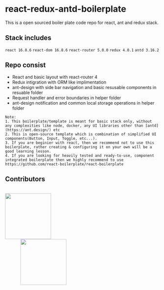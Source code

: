 # react-redux-antd-boilerplate
This is a open sourced boiler plate code repo for react, ant and redux stack.

## Stack includes
`react 16.8.6`
`react-dom 16.8.6`
`react-router 5.0.0`
`redux 4.0.1`
`antd 3.16.2`

## Repo consist
  * React and basic layout with react-router 4
  * Redux intigration with ORM like implimentation
  * ant-design with side bar navigation and basic resusable components in resuable folder
  * Request handler and error boundaries in helper folder
  * ant-design notification and common local storage operations in helper folder
  
 `Note:`<br/>
 `1. This boilerplate/template is meant for basic stack only, without any complexities like node, docker, any UI libraries other than [antd](https://ant.design/) etc`<br/>
 `2. This is open-source template which is combination of simplified UI components(Button, Input, Toggle, etc...).`<br/>
`3. If you are beginier with react, then we recommend not to use this boilerplate, rather creating & configuring it on your own will be a good learning lesson.`<br/>
`4. If you are looking for heavily tested and ready-to-use, component integrated boilerplate then we highly recommend to use https://github.com/react-boilerplate/react-boilerplate`
<br/>

## Contributors
<br/>
<div>
 <a alt='Suhas More' href='https://github.com/Suhas010/'><img width=150 height=150 src="https://avatars1.githubusercontent.com/u/8597576?s=400&v=4">
 </a>
</div>
<div style="margin-left:50px">
 <a alt='Ajit Fawade' href='https://github.com/ajitfawade'><img width=150 height=150 src="https://avatars0.githubusercontent.com/u/16475300?s=460&v=4">
 </a>
 </div>

